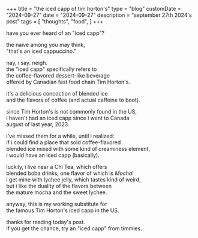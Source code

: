 +++
title = "the iced capp of tim horton's"
type = "blog"
customDate = "2024-09-27"
date = "2024-09-27"
description = "september 27th 2024's post"
tags = [
    "thoughts",
    "food",
]
+++

have you ever heard of an "iced capp"?

the naive among you may think,\
"that's an iced cappuccino."

nay, i say. neigh.\
the "iced capp" specifically refers to\
the coffee-flavored dessert-like beverage\
offered by Canadian fast food chain Tim Horton's.

it's a delicious concoction of blended ice\
and the flavors of coffee (and actual caffeine to boot).

since Tim Horton's is not commonly found in the US,\
i haven't had an iced capp since i went to Canada\
august of last year, 2023. 

i've missed them for a while, until i realized:\
if i could find a place that sold coffee-flavored\
blended ice mixed with some kind of creaminess element,\
i would have an iced capp (basically).

luckily, i live near a Chi Tea, which offers\
blended boba drinks, one flavor of which is *Mocha*!\
i get mine with lychee jelly, which tastes kind of weird,\
but i like the duality of the flavors between\
the mature mocha and the sweet lychee.

anyway, this is my working substitute for\
the famous Tim Horton's iced capp in the US.

thanks for reading today's post.\
if you get the chance, try an "iced capp" from timmies.
